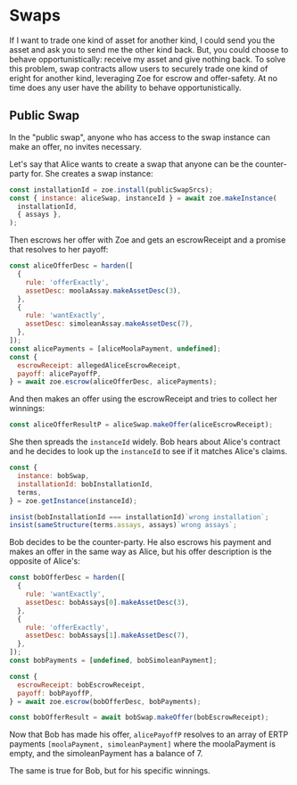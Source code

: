 # Swaps

If I want to trade one kind of asset for another kind, I could send
you the asset and ask you to send me the other kind back. But, you
could choose to behave opportunistically: receive my asset and give
nothing back. To solve this problem, swap contracts allow users to
securely trade one kind of eright for another kind, leveraging Zoe for
escrow and offer-safety. At no time does any user have the ability to
behave opportunistically.

## Public Swap

In the "public swap", anyone who has access to the swap instance can
make an offer, no invites necessary.

Let's say that Alice wants to create a swap that anyone can be the
counter-party for. She creates a swap instance:

```js
const installationId = zoe.install(publicSwapSrcs);
const { instance: aliceSwap, instanceId } = await zoe.makeInstance(
  installationId,
  { assays },
);
```

Then escrows her offer with Zoe and gets an escrowReceipt
and a promise that resolves to her payoff:

```js
const aliceOfferDesc = harden([
  {
    rule: 'offerExactly',
    assetDesc: moolaAssay.makeAssetDesc(3),
  },
  {
    rule: 'wantExactly',
    assetDesc: simoleanAssay.makeAssetDesc(7),
  },
]);
const alicePayments = [aliceMoolaPayment, undefined];
const {
  escrowReceipt: allegedAliceEscrowReceipt,
  payoff: alicePayoffP,
} = await zoe.escrow(aliceOfferDesc, alicePayments);
```

And then makes an offer using the escrowReceipt and tries to collect her winnings:

```js
const aliceOfferResultP = aliceSwap.makeOffer(aliceEscrowReceipt);

```

She then spreads the `instanceId` widely. Bob hears about Alice's
contract and he decides to look up the `instanceId` to see if it
matches Alice's claims.

```js
const {
  instance: bobSwap,
  installationId: bobInstallationId,
  terms,
} = zoe.getInstance(instanceId);

insist(bobInstallationId === installationId)`wrong installation`;
insist(sameStructure(terms.assays, assays)`wrong assays`;
```

Bob decides to be the counter-party. He also escrows his payment and
makes an offer in the same way as Alice, but his offer description is
the opposite of Alice's:

```js
const bobOfferDesc = harden([
  {
    rule: 'wantExactly',
    assetDesc: bobAssays[0].makeAssetDesc(3),
  },
  {
    rule: 'offerExactly',
    assetDesc: bobAssays[1].makeAssetDesc(7),
  },
]);
const bobPayments = [undefined, bobSimoleanPayment];

const {
  escrowReceipt: bobEscrowReceipt,
  payoff: bobPayoffP,
} = await zoe.escrow(bobOfferDesc, bobPayments);

const bobOfferResult = await bobSwap.makeOffer(bobEscrowReceipt);
```

Now that Bob has made his offer, `alicePayoffP` resolves to an array
of ERTP payments `[moolaPayment, simoleanPayment]` where the
moolaPayment is empty, and the simoleanPayment has a balance of 7. 

The same is true for Bob, but for his specific winnings.
